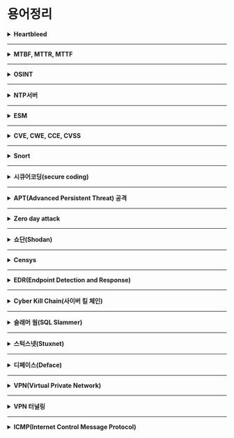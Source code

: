 
# 용어정리


<details markdown="1">
<summary><b>Heartbleed</b></summary>

<br/>
HeartBleed란 OpenSSL 1.0.1 버전에서 발견된 매우 위험한 취약점 입니다. OpenSSL을 구성하고 있는 TLS/DTLS의 HeartBeat 확장규격에서 발견된 취약점으로, 해당 취약점을 이용하면 서버와 클라이언트 사이에 주고받는 정보들을 탈취할 수 있습니다.

[more..](https://blog.alyac.co.kr/76)

</details>

---

<details markdown="1">
<summary><b>MTBF, MTTR, MTTF</b></summary>

<br/>
**MTBF**(Mean Time Between Failure) : 평균 고장 시간 간격<br/>
**MTTR**(Mean Time To Repair) : 평균 수리 시간<br/>
**MTTF**(Mean Time to Failure) : 평균 고장시간<br/>

![Image](https://user-images.githubusercontent.com/76420201/104976336-570feb80-5a40-11eb-943f-20656fe1861c.png)

MTTR 은 평균적으로 걸리는 수리시간을 말합니다.<br/>
MTTF는 평균 고장시간으로 첫 사용부터 고장시간까지를 의미합니다.<br/>
MTBF는 MTBF = MTTR + MTTF 입니다.<br/>

[more..](https://m.blog.naver.com/sigmagil/222000246303)

</details>

---

<details markdown="1">
<summary><b>OSINT</b></summary>

<br/>
공개출처정보(open source intelligence, OSINT)는 공개된 출처에서 얻은 정보들을 말한다. 혹은 오픈소스 인텔리전스 또는 공개정보, 공개된 정보, 공개소스정보, 오픈소스정보 등으로도 불린다.

[more..](https://mrrootable.tistory.com/90)

</details>

---

<details markdown="1">
<summary><b>NTP서버</b></summary>

<br/>
Network Time Protocol의 약자로 Network 상에 연결된 장비와 장비 간에 시간 정보를 동기화하기 위한 프로토콜

[more..](https://aorica.tistory.com/46)

</details>

---

<details markdown="1">
<summary><b>ESM</b></summary>

<br/>
통합보안관리(Enterprise Security Management, ESM) 전산환경의 장애 발생 시 중앙에서 원격으로 통제하여 처리 및 조치를 취할 수 있도록 전산환경의 성능이나 보안의 취약성을 종합 관리하여 시스템의 안전성을 높여주는 시스템

[more..](https://m.blog.naver.com/PostView.nhn?blogId=on21life&logNo=221388898666&proxyReferer=https:%2F%2Fwww.google.com%2F)

</details>

---

<details markdown="1">
<summary><b>CVE, CWE, CCE, CVSS</b></summary>


```note
**취약점**(Vulnerability)이란, **정보시스템이나 소프트웨어 상에 존재하는 보안상의 약점**을 말한다.

기업에서 해킹이나 서비스 장애, 데이터 유출, 변조, 삭제 등이 일어난 경우, 이러한 시스템 상의 취약점을 악용하여 피해가 발생하게 된다.
```

CVE(Common Vulnerabilities and Exposures): 컴퓨터 하드웨어 또는 소프트웨어 결함이나 체계, 설계상의 취약점

CWE(Common Weakness Enumeration): 다양한 언어 (C, C++, C#, Python..) 및 아키텍쳐, 디자인 설계, 코딩 등의 개발단계에서 발생가능한 취약점

CCE(Common Configuration Enumeration): 사용자에게 허용된 권한 이상의 동작을 허용하거나, 범위 이상의 정보 열람, 변조, 유출을 가능하게 하는 시스템 설정 상의 취약점

CVSS(Common Vulnerability Scoring System): CVSS는 공통 취약점 등급 시스템으로 해석할 수 있으며, 취약점 위험도를 계산할 수 있는 개방형 프레임워크이다. 취약점의 위험도 평가를 위해 취약점의 접근 경로, 복잡성, 인증 여부, 사용자 인터페이스, 기밀성, 무결성, 가용성 등 여러 항목을 사용한다. 점수를 계산할 수 있는 사이트는 NIST(National Institute of Standards and Technology)에서 관리하고 있는 NVD에서 제공하고 있다.<br/>

[more..](https://m.blog.naver.com/lhi5693/221676723094)

</details>


---

<details markdown="1">
<summary><b>Snort</b></summary>

<br/>
스노트(snort)는 오픈소스 네트워크 침입 탐지 시스템이다. 또한, 침입 탐지 시스템 IDS의 대명사로 사용된다.<br/>

[more..](https://nan491.tistory.com/entry/VMware-Snort%EC%97%90-%EB%8C%80%ED%95%98%EC%97%AC-%EC%95%8C%EC%95%84%EB%B3%B4%EA%B8%B0-%EC%8B%A4%EC%8A%B5%ED%95%98%EA%B8%B0-1)

</details>

---

<details markdown="1">
<summary><b>시큐어코딩(secure coding)</b></summary>

<br>
소프트웨어(SW)를 개발함에 있어 개발자의 실수, 논리적 오류 등으로 인해 SW에 내포될 수 있는 보안취약점(vulnerability)을 배제하기 위한 코딩 기법을 뜻 한다. 

[more..](https://m.blog.naver.com/PostView.nhn?blogId=gs_info&logNo=220707616924&proxyReferer=https:%2F%2Fwww.google.com%2F)

</details>

---

<details markdown="1">
<summary><b>APT(Advanced Persistent Threat) 공격</b></summary>

<br>
APT는 ‘지능형 지속 공격(Advanced Persistent Threat)’의 약자로, 오랜 기간에 걸친 지속적인 해킹 시도를 통해 개인정보와 같은 중요한 데이터를 유출하는 형태의 공격을 의미합니다.

[more..](https://www.samsungsemiconstory.com/1912)

</details>

---

<details markdown="1">
<summary><b>Zero day attack</b></summary>

<br>
제로 데이 공격(또는 제로 데이 위협, Zero-Day Attack)은 컴퓨터 소프트웨어의 취약점을 공격하는 기술적 위협으로, 해당 취약점에 대한 패치가 나오지 않은 시점에서 이루어지는 공격을 말한다. 이러한 시점에서 만들어진 취약점 공격(익스플로잇)을 제로 데이 취약점 공격이라고도 한다.

제로 데이 공격 대상물이 되는 프로그램은 공식적으로 패치가 배포되기 전에 감행된다. 이런 프로그램들은 보통 대중들에게 공개되기 전 공격자들에게로 배포된다. 단어의 어원은 공격이 감행되는 시점에서 유래한 것이다. 제로 데이 공격 대상물은 대중과 프로그램 배포자들이 잘 모르는 것이 보통이다

[more..](https://ko.wikipedia.org/wiki/%EC%A0%9C%EB%A1%9C_%EB%8D%B0%EC%9D%B4_%EA%B3%B5%EA%B2%A9)

</details>

---

<details markdown="1">
<summary><b>쇼단(Shodan)</b></summary>

<br>
쇼단(Shodan) 검색엔진은 “보안취약점을 가진 시스템”을 찾아 내어, 보안을 강화하기 위한 수단으로 개발되었지만, “보안취약점을 가진 시스템”을 찾아 주는 기능을 가지고 있기 때문에, “어둠의 구글” , “해커들의 놀이터” 라는 별칭이 따라 붙고 있습니다.

[more..](https://m.blog.naver.com/PostView.nhn?blogId=aepkoreanet&logNo=221384830952&proxyReferer=https:%2F%2Fwww.google.com%2F)

</details>

---

<details markdown="1">
<summary><b>Censys</b></summary>

<br>
censys는 인터넷과 연결된 수많은 호스트와 네트워크 정보를 조회할 수 있는 검색 엔진이다. 전 세계 인터넷 상 40억개의 달하는 IP주소를 5분 이내에 스캔해 외부 인터넷과 연결된 수 많은 시스템들에 대한 정보를 조회하는 ZMap과 ZGrab을 통해 핑(ping) 작업을 하여, 어떠한 형태의 디바이스들이 응답했는지 인지하고, 암호화 방식을 사용했는지, 어떤 형태로 구성되었는지 해당 소프트웨어에 대한 세부적인 부분들을 파악 할 수 있다.

[more..](https://blog.naver.com/chogar/220962239041)

</details>

---

<details markdown="1">
<summary><b>EDR(Endpoint Detection and Response)</b></summary>

<br>
아직까지 일반적인 클라이언트에서 가장 많이 활용화 되고 있는 것은 단연 일반적인 백신이다. 그러나 사이버 공격은 나날이 지능화 되어 가고 있기 때문에, 기존의 백신으로는 제로데이 공격, APT 공격을 비롯한 현 공격 추세에 적절한 솔루션이라고 말하기에는 무리가 있다. 그래서 이러한 한계점을 어느정도 보완할 수 있는 클라이언트 보안 솔루션이 바로 EDR이다. Endpoint Detection and Response 단어 그 자체에서도 알 수 있듯이, 엔드포인트 위주의 보안 솔루션을 일컫는다.

EDR이란 클라이언트 자체에서의 보안을 말하는데, 클라이언트에 설치되어 특정한 행동이나 이상징후가 보이면 바로 탐지 그리고 그것에 대한 대응을 한다. 이러한 특징을 가지는 것에 대표는 백신이라고 할 수 있다. 그러나 백신과 다른 이유는 백신이 시그니처와 패턴 위주로 악성 공격을 탐지한다고 하면, EDR은 머신러닝과 인공지능을 활용해 탐지를 한다. 그렇다고 EDR이 패턴과 시그니처 탐지를 안 한다고 한다면 그것 또한 아니다. 클라이언트에 깔려 있는 EDR의 에이전트는 클라이언트의 거의 모든 행동을 관찰하고 분석하며, 그러한 관찰한 내용들을 서버에 있는 DB와 대조를 하고, 일치하는 것이 없으면 머신러닝과 인공지능을 이용해 위협을 대응해 가기 시작한다. (예를 들어 클라이언트가 메일을 보고 행위를 취할 때 메일을 분석하고 위협을 차단하거나 문서를 읽을 때 적절한 문서인지 판단하는 역할을 한다.)

[more..](https://www.somansa.com/introduce/newsevent/why_endpoint_detection_and_response_solution/)

</details>

---

<details markdown="1">
<summary><b>Cyber Kill Chain(사이버 킬 체인)</b></summary>

<br>
APT에 대응하기 위해 록히드 마틴사가 제시한 방법으로, 공격자의 공격 단계 중 하나만 사전에 확실히 제거해도 실제 공격까지 이어질 수 없다는 점에 착안한 방어전략이다.

[more..](https://www.itworld.co.kr/news/100774)

</details>

---

<details markdown="1">
<summary><b>슬래머 웜(SQL Slammer)</b></summary>

<br>
슬래머 웜은 다양한 인터넷 호스트에 서비스 거부 공격(DoS)을 실시하는 웜으로, 개인컴퓨터보다는 네트워크에 더 위협적인 웜이다. 2003년 등장해 10분 만에 7만 5,000대의 컴퓨터를 감염시킬 정도로 확산속도가 빨랐다. 이메일이나 메신저로 전파되던 기존 웜과는 달리, 시스템의 취약점이 발견되지마자 웜 코드가 실행됐기 때문이다. 미처 보안패치를 실시할 시간적 여유가 없다보니 피해규모가 커질 수밖에 없었다. 특히 국내에서 1.25 인터넷 대란을 일으키며 큰 피해를 입혔다.

[more..](https://it.donga.com/8222/)

</details>

---

<details markdown="1">
<summary><b>스턱스넷(Stuxnet)</b></summary>

<br>
스턱스넷(Stuxnet)은 2010년 6월에 발견된 웜 바이러스이다. 마이크로소프트 윈도우를 통해 감염되어, 지멘스 산업의 소프트웨어 및 장비를 공격한다. 이 웜이 산업시설을 공격하는 최초의 악성 소프트웨어는 아니지만,[2] 산업시설을 감시하고 파괴하는 악성 소프트웨어로는 최초이다.

이 웜은 마이크로소프트 윈도가 설치된 임의의 컴퓨터에 감염되지만, 지멘스의 SCADA 시스템만을 감염시켜 장비를 제어하고 감시하는 특수한 코드를 내부에 담고 있다.[3][4] 스턱스넷은 장비를 프로그램하는 데 사용되는 PLC를 감염시켜 장비의 동작을 변경한다

[more..](https://it.donga.com/8222/)

</details>

---

<details markdown="1">
<summary><b>디페이스(Deface)</b></summary>

<br>
deface는 외관을 훼손한다는 뜻이며 2가지 종류의 공격으로 분류됩니다.

1. Website Defacement<br/>
실제적으로 Web Site에 침투하여, 홈페이지 화면의 내용을 변경시키는 공격입니다. Web Site 관리자의 ID/PW를 탈취하여, 관리자 권한으로 Web site의 Source code를 해커의 입맛에 맞게 수정하는것입니다.

2. Re-Direct 공격<br/>
Web Site 내용은 건드리지 않고, 도메인 이름을 IP 주소로 변경하는 현 DNS시스템의 취약점을 이용하는것 입니다.<br/>
해커는 미리 Fake-Site를 만들어놓습니다. 사용자는 정확한 도메인 주소를 입력하였는데, 엉뚱한 Fake-Site로 접속한다는 것입니다.

[more..](https://it.donga.com/8222/)

</details>

---

<details markdown="1">
<summary><b>VPN(Virtual Private Network)</b></summary>

<br>   
VPN(Virtual Private Network)는 의미 그대로 가상 사설망을 의미한다. VPN은 인터넷과 같은 공중망을 마치 전용회선처럼 사용해 보안성을 향상하면서도 사설망을 이용하지 않았기 때문에 비용문제까지 해결한 네트워크라고 보면 된다.

공중망을 통해 데이터가 송수신되더라도 정보 유출이 없도록 라우터 체계를 비공개하고, 데이터를 암호화하고, 사용자 인증 기능을 추가하는 등 다양한 방법으로 보안 기능을 제공한다.

- 사설망(Private Networt): 특정 조직 내에서만 사용되는 네트워크로 인증된 사용자만이 사용 가능하며 보안성이 우수하지만 설치비용이나 관리비용이 든다는 단점이 존재

- 공중망(Public Network): 인터넷처럼 모두에게 공개된 네트워크로 보안성이 취약함

[more..](https://liveyourit.tistory.com/3)

</details>

---

<details markdown="1">
<summary><b>VPN 터널링</b></summary>

<br>   
터널링이란 연결해야 할 두 지점간에 마치 터널이 뚫린 것처럼 통로를 생성하는 것을 말한다. 그리고 이 터널은 터널링을 지원하는 프로토콜을 사용하여 구현되고 있으며 사설망과 같은 보안 기능을 제공하게 된다.

![vpn_tunneling](https://user-images.githubusercontent.com/76420201/105048769-42b70780-5aaf-11eb-89b6-972a59bce1e2.GIF)

[more..](https://liveyourit.tistory.com/3)

</details>

---

<details markdown="1">
<summary><b>ICMP(Internet Control Message Protocol)</b></summary>

<br>   
ICMP는 TCP/IP에서 IP 패킷을 처리할 때 발생되는 문제를 알려주는 프로토콜이다.

IP에는 오로지 패킷을 목적지에 도달시키기 위한 내용들로만 구성되어 있다. 따라서 정상적으로 목적지 호스트에 도달하는 경우에는 IP에서 통신이 성공하고 종료되므로 아무런 문제가 없다.

그러나, 만일 전달해야 할 호스트가 꺼져 있거나, 선이 단절된 경우와 같은 비정상적인 경우에 이 패킷 전달을 의뢰한 출발지 호스트에 이러한 사실을 알려야하지만, IP에는 그러한 에러에 대한 처리 방법이 명시되어있지 않다.

이러한 IP의 부족한 점을 메꾸기 위하여 사용되는 것이 바로 ICMP 프로토콜이다.

ICMP는 해당 호스트가 없거나, 해당 포트에 대기중에 서버 프로그램이 없는 등의 에러 상황이 발생할 경우 IP헤더에 기록되어 있는 출발지 호스트로 이러한 에러에 대한 상황을 보내주는 역할을 수행하게 된다.

![ICMP](https://user-images.githubusercontent.com/76420201/105119159-1df47b80-5b13-11eb-90ab-c4b0e5549395.jpg)

[more..](https://m.blog.naver.com/PostView.nhn?blogId=rbdi3222&logNo=220602423771&proxyReferer=https:%2F%2Fwww.google.com%2F)

</details>